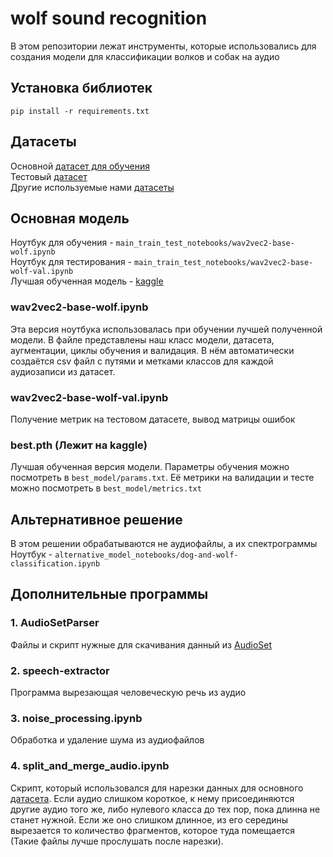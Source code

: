 # wolf sound recognition
В этом репозитории лежат инструменты, которые использовались для создания модели для классификации волков и собак на аудио
  
## Установка библиотек
```
pip install -r requirements.txt
```
  
## Датасеты
Основной [датасет для обучения](https://www.kaggle.com/datasets/ivankadilenko/wolf-dog-cutted-dataset)  
Тестовый [датасет](https://www.kaggle.com/datasets/ivankadilenko/wolf-dog-val)    
Другие используемые нами [датасеты](https://www.kaggle.com/ivankadilenko/datasets)

## Основная модель
Ноутбук для обучения - `main_train_test_notebooks/wav2vec2-base-wolf.ipynb`  
Ноутбук для тестирования - `main_train_test_notebooks/wav2vec2-base-wolf-val.ipynb`  
Лучшая обученная модель - [kaggle](https://www.kaggle.com/models/ivankadilenko/wolf-dog-sound-recognition/)

### wav2vec2-base-wolf.ipynb
Эта версия ноутбука использовалась при обучении лучшей полученной модели. В файле представлены наш класс модели, датасета, аугментации, циклы обучения и валидация. В нём автоматически создаётся csv файл с путями и метками классов для каждой аудиозаписи из датасет.

### wav2vec2-base-wolf-val.ipynb
Получение метрик на тестовом датасете, вывод матрицы ошибок

### best.pth (Лежит на kaggle)
Лучшая обученная версия модели. Параметры обучения можно посмотреть в `best_model/params.txt`. Её метрики на валидации и тесте можно посмотреть в `best_model/metrics.txt`

## Альтернативное решение
В этом решении обрабатываются не аудиофайлы, а их спектрограммы  
Ноутбук - `alternative_model_notebooks/dog-and-wolf-classification.ipynb`

## Дополнительные программы
### 1. AudioSetParser
Файлы и скрипт нужные для скачивания данный из [AudioSet](https://research.google.com/audioset/)

### 2. speech-extractor
Программа вырезающая человеческую речь из аудио

### 3. noise_processing.ipynb
Обработка и удаление шума из аудиофайлов

### 4. split_and_merge_audio.ipynb
Скрипт, который использовался для нарезки данных для основного [датасета](https://www.kaggle.com/datasets/ivankadilenko/wolf-dog-cutted-dataset). Если аудио слишком короткое, к нему присоединяются другие аудио того же, либо нулевого класса до тех пор, пока длинна не станет нужной. Если же оно слишком длинное, из его середины вырезается то количество фрагментов, которое туда помещается (Такие файлы лучше прослушать после нарезки). 
